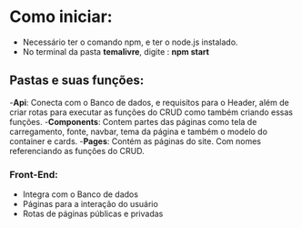 # Como iniciar:
- Necessário ter o comando npm, e ter o node.js instalado.
- No terminal da pasta **temalivre**, digite : **npm start**
## Pastas e suas funções:
 -**Api**: Conecta com o Banco de dados, e requisítos para o Header, além de criar rotas para executar as funções do CRUD como também criando essas funções.
 -**Components**: Contem partes das páginas como tela de carregamento, fonte, navbar, tema da página e também o modelo do container e cards.
 -**Pages**: Contém as páginas do site. Com nomes referenciando as funções do CRUD.
### Front-End:
- Integra com o Banco de dados
- Páginas para a interação do usuário
- Rotas de páginas públicas e privadas